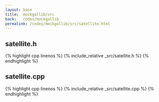 ```yaml
---
layout: base
title:  mockgallib/src
back:   codes/mockgallib
permalink: /codes/mockgallib/src/satellite.html
---
```


## satellite.h
{% highlight cpp linenos %}
{% include_relative _src/satellite.h %}
{% endhighlight %}

## satellite.cpp
{% highlight cpp linenos %}
{% include_relative _src/satellite.cpp %}
{% endhighlight %}
